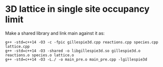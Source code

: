 # 3D lattice in single site occupancy limit

Make a shared library and link main against it as:

```
g++ -std=c++14 -O3 -c -fpic gillespie3d.cpp reactions.cpp species.cpp lattice.cpp
g++ -std=c++14 -O3 -shared -o libgillespie3d.so gillespie3d.o reactions.o species.o lattice.o
g++ -std=c++14 -O3 -L./ -o main_pre.o main_pre.cpp -lgillespie3d
```